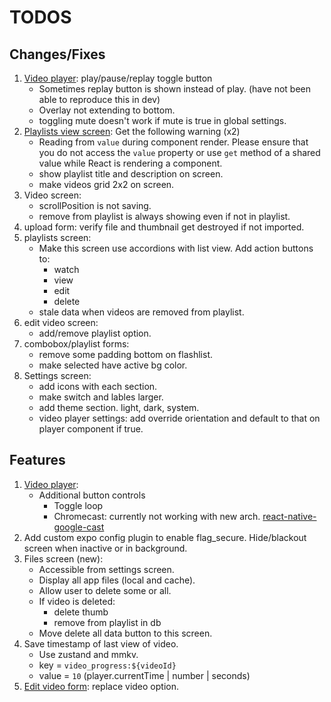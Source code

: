 # TODOS

## Changes/Fixes

1. [Video player](components/video-player.tsx): play/pause/replay toggle button
   - Sometimes replay button is shown instead of play. (have not been able to reproduce this in dev)
   - Overlay not extending to bottom.
   - toggling mute doesn't work if mute is true in global settings.
2. [Playlists view screen](<app/(modals)/playlists/view/[id].tsx>): Get the following warning (x2)
   - Reading from `value` during component render. Please ensure that you do not access the `value` property or use `get` method of a shared value while React is rendering a component.
   - show playlist title and description on screen.
   - make videos grid 2x2 on screen.
3. Video screen:
   - scrollPosition is not saving.
   - remove from playlist is always showing even if not in playlist.
4. upload form: verify file and thumbnail get destroyed if not imported.
5. playlists screen:
   - Make this screen use accordions with list view. Add action buttons to:
     - watch
     - view
     - edit
     - delete
   - stale data when videos are removed from playlist.
6. edit video screen:
   - add/remove playlist option.
7. combobox/playlist forms:
   - remove some padding bottom on flashlist.
   - make selected have active bg color.
8. Settings screen:
   - add icons with each section.
   - make switch and lables larger.
   - add theme section. light, dark, system.
   - video player settings: add override orientation and default to that on player component if true.

## Features

1. [Video player](components/video-player.tsx):
   - Additional button controls
     - Toggle loop
     - Chromecast: currently not working with new arch. [react-native-google-cast](https://react-native-google-cast.github.io/docs/components/CastButton)
2. Add custom expo config plugin to enable flag_secure. Hide/blackout screen when inactive or in background.
3. Files screen (new):
   - Accessible from settings screen.
   - Display all app files (local and cache).
   - Allow user to delete some or all.
   - If video is deleted:
     - delete thumb
     - remove from playlist in db
   - Move delete all data button to this screen.
4. Save timestamp of last view of video.
   - Use zustand and mmkv.
   - key = `video_progress:${videoId}`
   - value = `10` (player.currentTime | number | seconds)
5. [Edit video form](components/forms/edit-video.tsx): replace video option.
